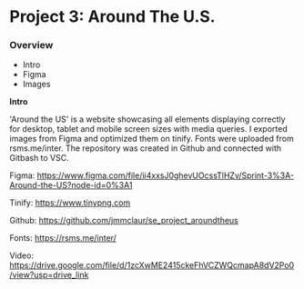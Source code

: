 # Project 3: Around The U.S.

### Overview

- Intro
- Figma
- Images

**Intro**

'Around the US' is a website showcasing all elements displaying correctly for desktop, tablet and mobile screen sizes with media queries. I exported images from Figma and optimized them on tinify. Fonts were uploaded from rsms.me/inter. The repository was created in Github and connected with Gitbash to VSC.

Figma: https://www.figma.com/file/ii4xxsJ0ghevUOcssTlHZv/Sprint-3%3A-Around-the-US?node-id=0%3A1

Tinify: https://www.tinypng.com

Github: https://github.com/jmmclaur/se_project_aroundtheus

Fonts: https://rsms.me/inter/

Video: https://drive.google.com/file/d/1zcXwME2415ckeFhVCZWQcmapA8dV2Po0/view?usp=drive_link
